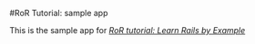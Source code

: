 #RoR Tutorial: sample app

This is the sample app for
[*RoR tutorial: Learn Rails by Example*](http://www.google.com/)
